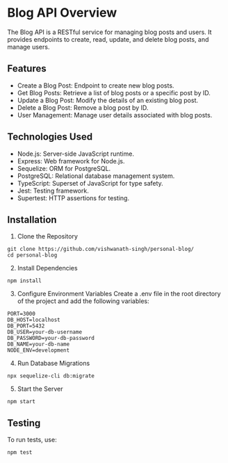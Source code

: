 # Blog API Overview

The Blog API is a RESTful service for managing blog posts and users. It provides endpoints to create, read, update, and delete blog posts, and manage users.

## Features

- Create a Blog Post: Endpoint to create new blog posts.
- Get Blog Posts: Retrieve a list of blog posts or a specific post by ID.
- Update a Blog Post: Modify the details of an existing blog post.
- Delete a Blog Post: Remove a blog post by ID.
- User Management: Manage user details associated with blog posts.

## Technologies Used

- Node.js: Server-side JavaScript runtime.
- Express: Web framework for Node.js.
- Sequelize: ORM for PostgreSQL.
- PostgreSQL: Relational database management system.
- TypeScript: Superset of JavaScript for type safety.
- Jest: Testing framework.
- Supertest: HTTP assertions for testing.


## Installation

1. Clone the Repository
 ```
 git clone https://github.com/vishwanath-singh/personal-blog/
 cd personal-blog
 ```
2. Install Dependencies
 ```
 npm install
 ```
3. Configure Environment Variables
 Create a .env file in the root directory of the project and add the following variables:
 ```
 PORT=3000
 DB_HOST=localhost
 DB_PORT=5432
 DB_USER=your-db-username
 DB_PASSWORD=your-db-password
 DB_NAME=your-db-name
 NODE_ENV=development
 ```
4. Run Database Migrations
 ```
 npx sequelize-cli db:migrate
 ```
5. Start the Server
 ```
 npm start
 ```

## Testing
To run tests, use:
```
npm test
```
   







